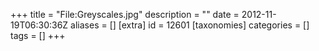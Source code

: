 +++
title = "File:Greyscales.jpg"
description = ""
date = 2012-11-19T06:30:36Z
aliases = []
[extra]
id = 12601
[taxonomies]
categories = []
tags = []
+++


